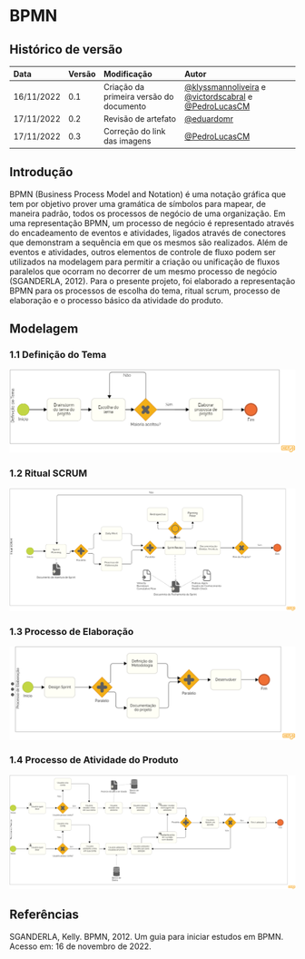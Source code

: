# BPMN

## Histórico de versão

| Data       | Versão | Modificação                             | Autor                                                                                                                                                                |
| :--------- | :----- | :-------------------------------------- | :------------------------------------------------------------------------------------------------------------------------------------------------------------------- |
| 16/11/2022 | 0.1    | Criação da primeira versão do documento | [@klyssmannoliveira](https://github.com/klyssmannoliveira) e [@victordscabral](https://github.com/victordscabral) e [@PedroLucasCM](https://github.com/PedroLucasCM) |
| 17/11/2022 | 0.2 | Revisão de artefato | [@eduardomr](https://github.com/@eduardomr) |
| 17/11/2022 | 0.3 | Correção do link das imagens | [@PedroLucasCM](https://github.com/PedroLucasCM) |


## Introdução

BPMN (Business Process Model and Notation) é uma notação gráfica que tem por objetivo prover uma gramática de símbolos para mapear, de maneira padrão, todos os processos de negócio de uma organização. Em uma representação BPMN, um processo de negócio é representado através do encadeamento de eventos e atividades, ligados através de conectores que demonstram a sequência em que os mesmos são realizados. Além de eventos e atividades, outros elementos de controle de fluxo podem ser utilizados na modelagem para permitir a criação ou unificação de fluxos paralelos que ocorram no decorrer de um mesmo processo de negócio (SGANDERLA, 2012).
Para o presente projeto, foi elaborado a representação BPMN para os processos de escolha do tema, ritual scrum, processo de elaboração e o processo básico da atividade do produto.

## Modelagem

### 1.1 Definição do Tema

<p align = "center"> <img src="https://raw.githubusercontent.com/UnBArqDsw2022-2/2022.2_G4_IDotPet/master/docs/assets/bpmn/bpmn_diagrama.png"/> </p>

### 1.2 Ritual SCRUM

<p align = "center"> <img src="https://raw.githubusercontent.com/UnBArqDsw2022-2/2022.2_G4_IDotPet/master/docs/assets/bpmn/bpmn_diagrama_scrum.png"/> </p>

### 1.3 Processo de Elaboração

<p align = "center"> <img src="https://raw.githubusercontent.com/UnBArqDsw2022-2/2022.2_G4_IDotPet/master/docs/assets/bpmn/bpmn_diagrama_geral.png"/> </p>

### 1.4 Processo de Atividade do Produto

<p align = "center"> <img src="https://raw.githubusercontent.com/UnBArqDsw2022-2/2022.2_G4_IDotPet/master/docs/assets/bpmn/bpmn_diagrama_produto.png"/> </p>

## Referências

SGANDERLA, Kelly. BPMN, 2012. Um guia para iniciar estudos em BPMN. Acesso em: 16 de novembro de 2022.
